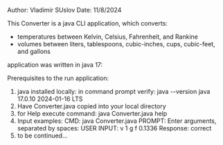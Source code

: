 Author: Vladimir SUslov
Date: 11/8/2024

This Converter is a java CLI application, which converts:

- temperatures between Kelvin, Celsius, Fahrenheit, and Rankine
- volumes between liters, tablespoons, cubic-inches, cups, cubic-feet, and gallons

application was written in java 17:

Prerequisites to the run application:

1. java installed locally:
    in command prompt verify:
    java --version
    java 17.0.10 2024-01-16 LTS
2. Have Converter.java copied into your local directory
3. for Help execute command:
   java Converter.java help
4. Input examples:
   CMD: java Converter.java
   PROMPT: Enter arguments, separated by spaces:
   USER INPUT: v 1 g f 0.1336
   Response: correct
5. to be continued...
    
